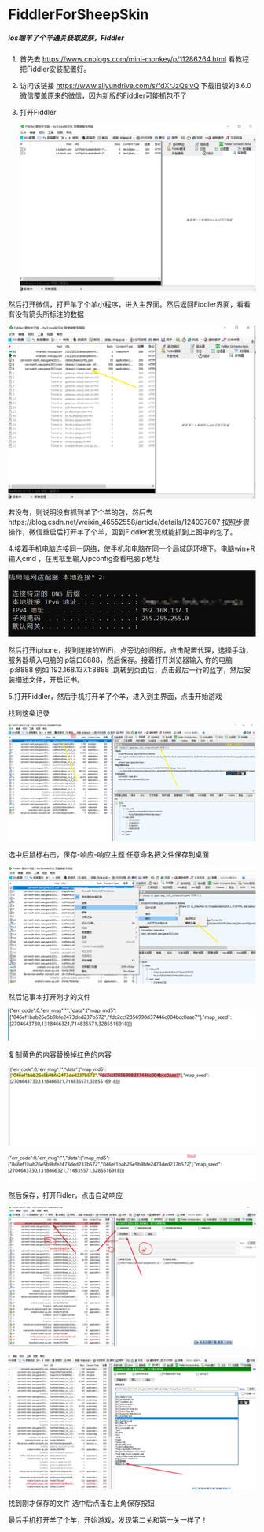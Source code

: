 # FiddlerForSheepSkin

##### ios端羊了个羊通关获取皮肤，Fiddler

1. 首先去  https://www.cnblogs.com/mini-monkey/p/11286264.html  看教程把Fiddler安装配置好。

2. 访问该链接 https://www.aliyundrive.com/s/fdXrJzQsivQ 下载旧版的3.6.0微信覆盖原来的微信，因为新版的Fiddler可能抓包不了

3. 打开Fiddler

   ![image-20220918020822678](img/image-20220918020822678.png)

然后打开微信，打开羊了个羊小程序，进入主界面。然后返回Fiddler界面，看看有没有箭头所标注的数据

![image-20220918021024878](img/image-20220918021024878.png)

若没有，则说明没有抓到羊了个羊的包，然后去https://blog.csdn.net/weixin_46552558/article/details/124037807 按照步骤操作，微信重启后打开羊了个羊，回到Fiddler发现就能抓到上图中的包了。



4.接着手机电脑连接同一网络，使手机和电脑在同一个局域网环境下。电脑win+R 输入cmd ，在黑框里输入ipconfig查看电脑ip地址

![image-20220918021838491](img/image-20220918021838491.png)



然后打开iphone，找到连接的WiFi，点旁边的i图标，点击配置代理，选择手动，服务器填入电脑的ip端口8888，然后保存。接着打开浏览器输入 你的电脑ip:8888   例如 192.168.137.1:8888 ,跳转到页面后，点击最后一行的蓝字，然后安装描述文件，开启证书。



5.打开Fiddler，然后手机打开羊了个羊，进入到主界面，点击开始游戏

找到这条记录

![image-20220919203228857](img/image-20220919203228857.png)

选中后鼠标右击，保存-响应-响应主题  任意命名把文件保存到桌面

![image-20220919203413820](img/image-20220919203413820.png)

然后记事本打开刚才的文件

![image-20220919203605307](img/image-20220919203605307.png)

复制黄色的内容替换掉红色的内容

![image-20220919203659901](img/image-20220919203659901.png)

![image-20220919203722009](img/image-20220919203722009.png)

然后保存，打开Fidler，点击自动响应

![image-20220919204017196](img/image-20220919204017196.png)



![image-20220919204046691](img/image-20220919204046691.png)

找到刚才保存的文件 选中后点击右上角保存按钮



最后手机打开羊了个羊，开始游戏，发现第二关和第一关一样了！

